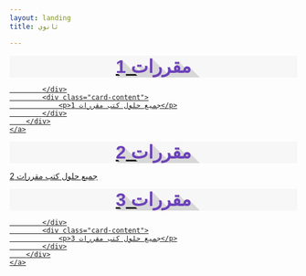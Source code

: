 ```yaml
---
layout: landing
title: ثانوي

---
```


<style>
 .titleIMG{
    font-family: 'Harmattan', sans-serif;
    text-align: center;
    font-size: 32px;
    background: #f7f7f7;
    color: #6c41b9;
    font-weight: bold;
    overflow: hidden;
    text-shadow: 0px 0px 0 #d8d8d8, 1px 1px 0 #d8d8d8, 2px 2px 0 #d8d8d8, 3px 3px 0 #d8d8d8, 4px 4px 0 #d8d8d8, 5px 5px 0 #d8d8d8, 6px 6px 0 #d8d8d8, 7px 7px 0 #d8d8d8, 8px 8px 0 #d8d8d8, 9px 9px 0 #d8d8d8, 10px 10px 0 #d8d8d8, 11px 11px 0 #d8d8d8, 12px 12px 0 #d8d8d8, 13px 13px 0 #d8d8d8, 14px 14px 0 #d8d8d8, 15px 15px 0 #d8d8d8, 16px 16px 0 #d8d8d8, 17px 17px 0 #d8d8d8, 18px 18px 0 #d8d8d8, 19px 19px 0 #d8d8d8, 20px 20px 0 #d8d8d8, 21px 21px 0 #d8d8d8, 22px 22px 0 #d8d8d8, 23px 23px 0 #d8d8d8, 24px 24px 0 #d8d8d8, 25px 25px 0 #d8d8d8, 26px 26px 0 #d8d8d8, 27px 27px 0 #d8d8d8, 28px 28px 0 #d8d8d8, 29px 29px 0 #d8d8d8, 30px 30px 0 #d8d8d8, 31px 31px 0 #d8d8d8, 32px 32px 0 #d8d8d8, 33px 33px 0 #d8d8d8, 34px 34px 0 #d8d8d8, 35px 35px 0 #d8d8d8, 36px 36px 0 #d8d8d8, 37px 37px 0 #d8d8d8, 38px 38px 0 #d8d8d8, 39px 39px 0 #d8d8d8, 40px 40px 0 #d8d8d8, 41px 41px 0 #d8d8d8, 42px 42px 0 #d8d8d8, 43px 43px 0 #d8d8d8;
}
</style>
<div class="col s12 m3">
    <a href="1">
        <div class="card ">
            <div class="card-image">
                <div class="titleIMG" width="100%" >
                    مقررات 1
                </div>

            </div>
            <div class="card-content">
                <p>جميع حلول كتب مقررات 1</p>
            </div>
        </div>
    </a>
</div>
<div class="col s12 m3">
    <a href="2">
        <div class="card">
            <div class="card-image">
                <div class="titleIMG" width="100%" >
                    مقررات 2
                </div>
            </div>
            <div class="card-content">
                <p>جميع حلول كتب مقررات 2</p>
            </div>
        </div>
    </a>
</div>
<div class="col s12 m3">
    <a href="3">
        <div class="card">
            <div class="card-image">
                <div class="titleIMG" width="100%" >
                    مقررات 3
                </div>

            </div>
            <div class="card-content">
                <p>جميع حلول كتب مقررات 3</p>
            </div>
        </div>
    </a>
</div>

